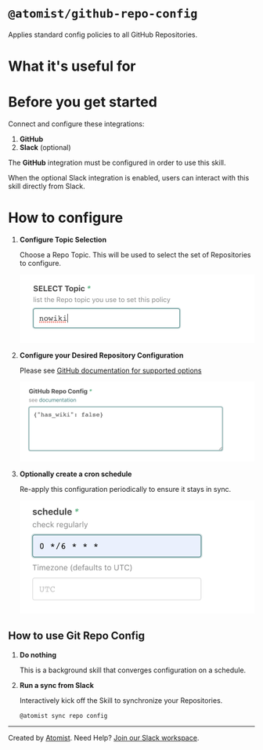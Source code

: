 # `@atomist/github-repo-config`

<!---atomist-skill-readme:start--->

Applies standard config policies to all GitHub Repositories.

# What it's useful for


# Before you get started

Connect and configure these integrations:

1. **GitHub**
2. **Slack** (optional)

The **GitHub** integration must be configured in order to use this skill.

When the optional Slack integration is enabled, users can interact with this skill directly from Slack.

# How to configure

1. **Configure Topic Selection** 
    
    Choose a Repo Topic.  This will be used to select the set of Repositories to configure. 

    ![screenshot1](docs/images/screenshot1.png)

2.  **Configure your Desired Repository Configuration**

    Please see [GitHub documentation for supported options](https://developer.github.com/v3/repos/#update-a-repository)
    
    ![screenshot2](docs/images/screenshot2.png)
    
3.  **Optionally create a cron schedule**

    Re-apply this configuration periodically to ensure it stays in sync.
    
    ![screenshot3](docs/images/screenshot3.png)    


## How to use Git Repo Config

1.  **Do nothing** 

    This is a background skill that converges configuration on a schedule.

2.  **Run a sync from Slack**

    Interactively kick off the Skill to synchronize your Repositories. 

    ```
    @atomist sync repo config
    ```

<!---atomist-skill-readme:end--->

---

Created by [Atomist][atomist].
Need Help?  [Join our Slack workspace][slack].

[atomist]: https://atomist.com/ (Atomist - How Teams Deliver Software)
[slack]: https://join.atomist.com/ (Atomist Community Slack) 